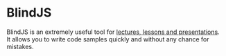 <h1>BlindJS</h1>
BlindJS is an extremely useful tool for <u>lectures, lessons and presentations</u>.<br />
It allows you to write code samples quickly and without any chance for mistakes.